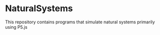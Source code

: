 # NaturalSystems
This repository contains programs that simulate natural systems primarily using P5.js
